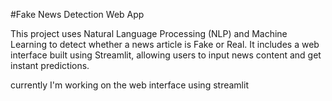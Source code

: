 #Fake News Detection Web App

This project uses Natural Language Processing (NLP) and Machine Learning to detect whether a news article is Fake or Real. It includes a web interface built using Streamlit, allowing users to input news content and get instant predictions.

currently I'm working on the web interface using streamlit
